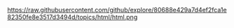 https://raw.githubusercontent.com/github/explore/80688e429a7d4ef2fca1e82350fe8e3517d3494d/topics/html/html.png
